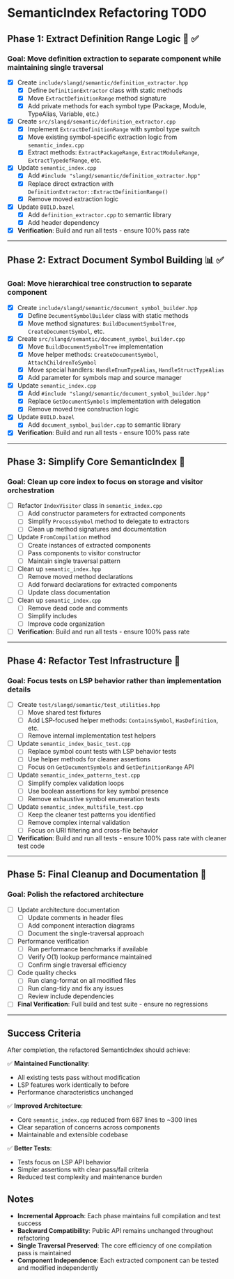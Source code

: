 # SemanticIndex Refactoring TODO

## Phase 1: Extract Definition Range Logic 🎯 ✅

### Goal: Move definition extraction to separate component while maintaining single traversal

- [x] Create `include/slangd/semantic/definition_extractor.hpp`
  - [x] Define `DefinitionExtractor` class with static methods
  - [x] Move `ExtractDefinitionRange` method signature
  - [x] Add private methods for each symbol type (Package, Module, TypeAlias, Variable, etc.)

- [x] Create `src/slangd/semantic/definition_extractor.cpp`
  - [x] Implement `ExtractDefinitionRange` with symbol type switch
  - [x] Move existing symbol-specific extraction logic from `semantic_index.cpp`
  - [x] Extract methods: `ExtractPackageRange`, `ExtractModuleRange`, `ExtractTypedefRange`, etc.

- [x] Update `semantic_index.cpp`
  - [x] Add `#include "slangd/semantic/definition_extractor.hpp"`
  - [x] Replace direct extraction with `DefinitionExtractor::ExtractDefinitionRange()`
  - [x] Remove moved extraction logic

- [x] Update `BUILD.bazel`
  - [x] Add `definition_extractor.cpp` to semantic library
  - [x] Add header dependency

- [x] **Verification**: Build and run all tests - ensure 100% pass rate

---

## Phase 2: Extract Document Symbol Building 📊 ✅

### Goal: Move hierarchical tree construction to separate component

- [x] Create `include/slangd/semantic/document_symbol_builder.hpp`
  - [x] Define `DocumentSymbolBuilder` class with static methods
  - [x] Move method signatures: `BuildDocumentSymbolTree`, `CreateDocumentSymbol`, etc.

- [x] Create `src/slangd/semantic/document_symbol_builder.cpp`
  - [x] Move `BuildDocumentSymbolTree` implementation
  - [x] Move helper methods: `CreateDocumentSymbol`, `AttachChildrenToSymbol`
  - [x] Move special handlers: `HandleEnumTypeAlias`, `HandleStructTypeAlias`
  - [x] Add parameter for symbols map and source manager

- [x] Update `semantic_index.cpp`
  - [x] Add `#include "slangd/semantic/document_symbol_builder.hpp"`
  - [x] Replace `GetDocumentSymbols` implementation with delegation
  - [x] Remove moved tree construction logic

- [x] Update `BUILD.bazel`
  - [x] Add `document_symbol_builder.cpp` to semantic library

- [x] **Verification**: Build and run all tests - ensure 100% pass rate

---

## Phase 3: Simplify Core SemanticIndex 🧹

### Goal: Clean up core index to focus on storage and visitor orchestration

- [ ] Refactor `IndexVisitor` class in `semantic_index.cpp`
  - [ ] Add constructor parameters for extracted components
  - [ ] Simplify `ProcessSymbol` method to delegate to extractors
  - [ ] Clean up method signatures and documentation

- [ ] Update `FromCompilation` method
  - [ ] Create instances of extracted components
  - [ ] Pass components to visitor constructor
  - [ ] Maintain single traversal pattern

- [ ] Clean up `semantic_index.hpp`
  - [ ] Remove moved method declarations
  - [ ] Add forward declarations for extracted components
  - [ ] Update class documentation

- [ ] Clean up `semantic_index.cpp`
  - [ ] Remove dead code and comments
  - [ ] Simplify includes
  - [ ] Improve code organization

- [ ] **Verification**: Build and run all tests - ensure 100% pass rate

---

## Phase 4: Refactor Test Infrastructure 🧪

### Goal: Focus tests on LSP behavior rather than implementation details

- [ ] Create `test/slangd/semantic/test_utilities.hpp`
  - [ ] Move shared test fixtures
  - [ ] Add LSP-focused helper methods: `ContainsSymbol`, `HasDefinition`, etc.
  - [ ] Remove internal implementation test helpers

- [ ] Update `semantic_index_basic_test.cpp`
  - [ ] Replace symbol count tests with LSP behavior tests
  - [ ] Use helper methods for cleaner assertions
  - [ ] Focus on `GetDocumentSymbols` and `GetDefinitionRange` API

- [ ] Update `semantic_index_patterns_test.cpp`
  - [ ] Simplify complex validation loops
  - [ ] Use boolean assertions for key symbol presence
  - [ ] Remove exhaustive symbol enumeration tests

- [ ] Update `semantic_index_multifile_test.cpp`
  - [ ] Keep the cleaner test patterns you identified
  - [ ] Remove complex internal validation
  - [ ] Focus on URI filtering and cross-file behavior

- [ ] **Verification**: Build and run all tests - ensure 100% pass rate with cleaner test code

---

## Phase 5: Final Cleanup and Documentation 📝

### Goal: Polish the refactored architecture

- [ ] Update architecture documentation
  - [ ] Update comments in header files
  - [ ] Add component interaction diagrams
  - [ ] Document the single-traversal approach

- [ ] Performance verification
  - [ ] Run performance benchmarks if available
  - [ ] Verify O(1) lookup performance maintained
  - [ ] Confirm single traversal efficiency

- [ ] Code quality checks
  - [ ] Run clang-format on all modified files
  - [ ] Run clang-tidy and fix any issues
  - [ ] Review include dependencies

- [ ] **Final Verification**: Full build and test suite - ensure no regressions

---

## Success Criteria

After completion, the refactored SemanticIndex should achieve:

✅ **Maintained Functionality**:
- All existing tests pass without modification
- LSP features work identically to before
- Performance characteristics unchanged

✅ **Improved Architecture**:
- Core `semantic_index.cpp` reduced from 687 lines to ~300 lines
- Clear separation of concerns across components
- Maintainable and extensible codebase

✅ **Better Tests**:
- Tests focus on LSP API behavior
- Simpler assertions with clear pass/fail criteria
- Reduced test complexity and maintenance burden

## Notes

- **Incremental Approach**: Each phase maintains full compilation and test success
- **Backward Compatibility**: Public API remains unchanged throughout refactoring
- **Single Traversal Preserved**: The core efficiency of one compilation pass is maintained
- **Component Independence**: Each extracted component can be tested and modified independently